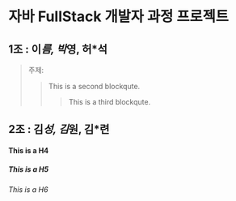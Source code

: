 # 자바 FullStack 개발자 과정 프로젝트
## 1조 : 이*름, 박*영, 허*석
> 주제:
>	> This is a second blockqute.
>	>	> This is a third blockqute.
## 2조 : 김*성, 김*원,  김*련
#### This is a H4
##### This is a H5
###### This is a H6

